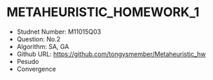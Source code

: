 # METAHEURISTIC_HOMEWORK_1
- Studnet Number: M11015Q03
- Question: No.2
- Algorithm: SA, GA
- Github URL: https://github.com/tongysmember/Metaheuristic_hw
- Pesudo
- Convergence